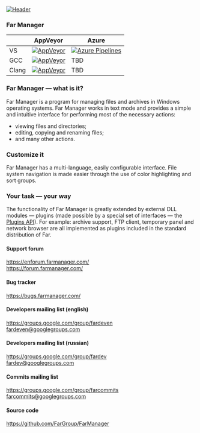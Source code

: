 [![Header][logo-img]][logo-url]

### Far Manager
| | AppVeyor | Azure |
|-|-|-|
| VS | [![AppVeyor][VS-AppVeyor-img]][VS-AppVeyor-url] | [![Azure Pipelines][VS-Azure-img]][VS-Azure-url] |
| GCC | [![AppVeyor][GCC-AppVeyor-img]][GCC-AppVeyor-url] | TBD |
| Clang | [![AppVeyor][Clang-AppVeyor-img]][Clang-AppVeyor-url] | TBD |


### Far Manager — what is it?
Far Manager is a program for managing files and archives in Windows operating systems. Far Manager works in text mode and provides a simple and intuitive interface for performing most of the necessary actions:
* viewing files and directories;
* editing, copying and renaming files;
* and many other actions.

### Customize it
Far Manager has a multi-language, easily configurable interface. File system navigation is made easier through the use of color highlighting and sort groups.

### Your task — your way
The functionality of Far Manager is greatly extended by external DLL modules — plugins (made possible by a special set of interfaces — the [Plugins API](https://api.farmanager.com/)). For example: archive support, FTP client, temporary panel and network browser are all implemented as plugins included in the standard distribution of Far.


#### Support forum
https://enforum.farmanager.com/  
https://forum.farmanager.com/

#### Bug tracker
https://bugs.farmanager.com/

#### Developers mailing list (english)
https://groups.google.com/group/fardeven  
<fardeven@googlegroups.com>

#### Developers mailing list (russian)
https://groups.google.com/group/fardev  
<fardev@googlegroups.com>

#### Commits mailing list
https://groups.google.com/group/farcommits  
<farcommits@googlegroups.com>

#### Source code
https://github.com/FarGroup/FarManager

[logo-img]: https://raw.githubusercontent.com/FarGroup/FarManager/master/far/Far.ico
[logo-url]: https://www.farmanager.com
[VS-AppVeyor-img]: https://ci.appveyor.com/api/projects/status/6pca73evwo3oxvr9?svg=true
[VS-AppVeyor-url]: https://ci.appveyor.com/project/FarGroup/farmanager/history
[GCC-AppVeyor-img]: https://ci.appveyor.com/api/projects/status/k7ln3edp8nt5aoay?svg=true
[GCC-AppVeyor-url]: https://ci.appveyor.com/project/FarGroup/farmanager-5lhsj/history
[Clang-AppVeyor-img]: https://ci.appveyor.com/api/projects/status/pvwnc6gc5tjlpmti?svg=true
[Clang-AppVeyor-url]: https://ci.appveyor.com/project/FarGroup/farmanager-tgu1s/history
[VS-Azure-img]: https://img.shields.io/azure-devops/build/FarGroup/66d0ddcf-a098-4b98-9470-1c90632c4ba3/1.svg?logo=azuredevops
[VS-Azure-url]: https://dev.azure.com/FarGroup/FarManager/_build?definitionId=1
